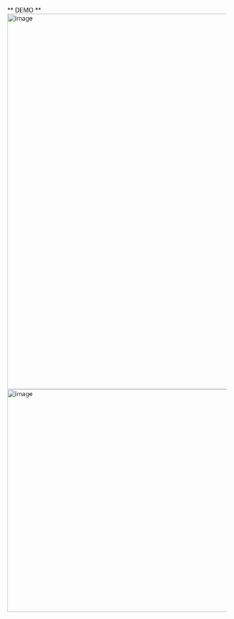 ** DEMO **
<img width="1700" height="863" alt="image" src="https://github.com/user-attachments/assets/9fcacdaf-024d-4942-ac31-d9b7ef87661f" />
<img width="1047" height="512" alt="image" src="https://github.com/user-attachments/assets/50ff0f79-b6b7-4fbb-abb6-721255f55c99" />

